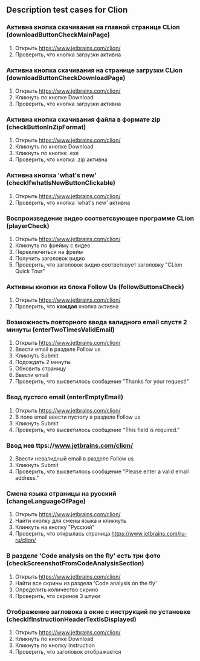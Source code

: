 ## Description test cases for Clion

### Активна кнопка скачивания на главной странице CLion (downloadButtonCheckMainPage)
1. Открыть https://www.jetbrains.com/clion/
2. Проверить, что кнопка загрузки активна

### Активна кнопка скачивания на странице загрузки CLion (downloadButtonCheckDownloadPage)
1. Открыть https://www.jetbrains.com/clion/
2. Кликнуть по кнопке Download
3. Проверить, что кнопка загрузки активна

### Активна кнопка скачивания файла в формате zip (checkButtonInZipFormat)
1. Открыть https://www.jetbrains.com/clion/
2. Кликнуть по кнопке Download
3. Кликнуть по кнопке .exe
4. Проверить, что кнопка .zip активна

### Активна кнопка 'what's new' (checkIfwhatIsNewButtonClickable)
1. Открыть https://www.jetbrains.com/clion/
2. Проверить, что кнопка 'what's new' активна

### Воспроизведение видео соответсвующее программе CLion (playerCheck)
1. Открыть https://www.jetbrains.com/clion/
2. Кликнуть по фрейму с видео
3. Переключиться на фрейм
4. Получить заголовок видио
5. Проверить, что заголовок видио соответсвует заголовку "CLion Quick Tour"

### Активны кнопки из блока Follow Us (followButtonsCheck)
1. Открыть https://www.jetbrains.com/clion/
2. Проверить, что **каждая** кнопка активна

### Возможность повторного ввода валидного email спустя 2 минуты (enterTwoTimesValidEmail)
1. Открыть https://www.jetbrains.com/clion/
2. Ввести email в разделе Follow us
3. Кликнуть Submit
4. Подождать 2 минуты
5. Обновить страницу
6. Ввести email
7. Проверить, что высветилось сообщение "Thanks for your request!"

### Ввод пустого email (enterEmptyEmail)
1. Открыть https://www.jetbrains.com/clion/
2. В поле email ввести пустоту в разделе Follow us
3. Кликнуть Submit
4. Проверить, что высветилось сообщение "This field is required."

### Ввод нев ttps://www.jetbrains.com/clion/
2. Ввести невалидный email в разделе Follow us
3. Кликнуть Submit
4. Проверить, что высветилось сообщение "Please enter a valid email address."

### Смена языка страницы на русский (changeLanguageOfPage)
1. Открыть https://www.jetbrains.com/clion/
2. Найти кнопку для смены языка и кликнуть
3. Клинкуть на кнопку "Русский"
4. Проверить, что открылась страница https://www.jetbrains.com/ru-ru/clion/

### В разделе 'Code analysis on the fly' есть три фото (checkScreenshotFromCodeAnalysisSection)
1. Открыть https://www.jetbrains.com/clion/
2. Найти все скрины из раздела 'Code analysis on the fly'
3. Определить количество скрино
4. Проверить, что скринов 3 штуки

### Отображение загловока в окне с инструкций по установке (checkIfInstructionHeaderTextIsDisplayed)
1. Открыть https://www.jetbrains.com/clion/
2. Кликнуть по кнопке Download
3. Кликнуть по кнопку Instruction
4. Проверить, что заголовок отображается